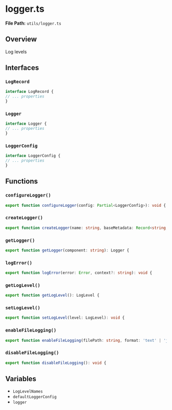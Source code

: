 # logger.ts

**File Path:** `utils/logger.ts`

## Overview

Log levels

## Interfaces

### `LogRecord`

```typescript
interface LogRecord {
// ... properties
}
```

### `Logger`

```typescript
interface Logger {
// ... properties
}
```

### `LoggerConfig`

```typescript
interface LoggerConfig {
// ... properties
}
```

## Functions

### `configureLogger()`

```typescript
export function configureLogger(config: Partial<LoggerConfig>): void {
```

### `createLogger()`

```typescript
export function createLogger(name: string, baseMetadata: Record<string, any> = {
```

### `getLogger()`

```typescript
export function getLogger(component: string): Logger {
```

### `logError()`

```typescript
export function logError(error: Error, context?: string): void {
```

### `getLogLevel()`

```typescript
export function getLogLevel(): LogLevel {
```

### `setLogLevel()`

```typescript
export function setLogLevel(level: LogLevel): void {
```

### `enableFileLogging()`

```typescript
export function enableFileLogging(filePath: string, format: 'text' | 'json' = 'text'): void {
```

### `disableFileLogging()`

```typescript
export function disableFileLogging(): void {
```

## Variables

- `LogLevelNames`
- `defaultLoggerConfig`
- `logger`

